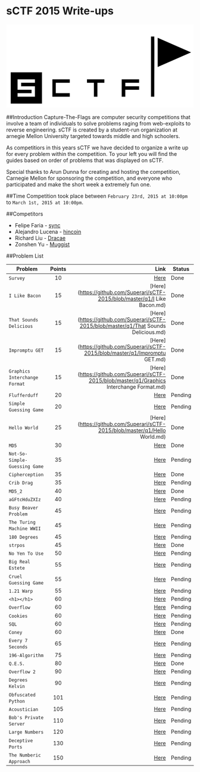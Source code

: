 sCTF 2015 Write-ups
=======

![logo](https://github.com/Superari/sCTF-2015/blob/master/q1/files/banner.png "logo")

##Introduction
Capture-The-Flags are computer security competitions that involve a team of individuals to solve problems raging from web-exploits to reverse engineering. sCTF is created by a student-run organization at arnegie Mellon University targeted towards middle and high schoolers.

As competitiors in this years sCTF we have decided to organize a write up for every problem within the competition. To your left you will find the guides based on order of problems that was displayed on sCTF.

Special thanks to Arun Dunna for creating and hosting the competition, Carnegie Mellon for sponsoring the competition, and everyone who participated and make the short week a extremely fun one.

##Time
Competition took place between ```February 23rd, 2015 at 10:00pm``` to ```March 1st, 2015 at 10:00pm```.

##Competitors

* Felipe Faria - [sync](https://github.com/Synchronizing)
* Alejandro Lucena - [hincoin](https://github.com/Hincoin)
* Richard Liu - [Dracae](https://github.com/Dracae)
* Zonshen Yu - [Muggist](https://github.com/Muggist)

##Problem List

| Problem                        | Points        | Link 																				 			   | Status  |
|--------------------------------|:-------------:| ---------------------------------------------------------------------------------------------------:| ------  |
| ```Survey```                         | 10            | [Here](https://github.com/Superari/sCTF-2015/blob/master/q1/Survey.md) 				 	   | Done    |
| ```I Like Bacon```                   | 15            | [Here](https://github.com/Superari/sCTF-2015/blob/master/q1/I Like Bacon.md) 		 		   | Done    |
| ```That Sounds Delicious```          | 15            | [Here](https://github.com/Superari/sCTF-2015/blob/master/q1/That Sounds Delicious.md) 		   | Done    |
| ```Impromptu GET```                  | 15            | [Here](https://github.com/Superari/sCTF-2015/blob/master/q1/Impromptu GET.md) 		 		   | Done    |
| ```Graphics Interchange Format```    | 15            | [Here](https://github.com/Superari/sCTF-2015/blob/master/q1/Graphics Interchange Format.md)   | Done	 |
| ```Flufferduff```                    | 20            | [Here](https://github.com/Superari/sCTF-2015/blob/master/q1/Flufferduff.md) 																			 		   | Pending |
| ```Simple Guessing Game```           | 20            | [Here](7) 																			 		   | Pending |
| ```Hello World```                    | 25            | [Here](https://github.com/Superari/sCTF-2015/blob/master/q1/Hello World.md) 				   | Done	 |
| ```MD5```                            | 30            | [Here](https://github.com/Superari/sCTF-2015/blob/master/q1/MD5.md) 	   	   			   	   | Done	 |
| ```Not-So-Simple-Guessing Game```    | 35            | [Here](10) 																	 			   | Pending |
| ```Cipherception```                  | 35            | [Here](https://github.com/Superari/sCTF-2015/blob/master/q1/Cipherception.md) 		  		   | Done	 |
| ```Crib Drag```                      | 35            | [Here](12) 																				   | Pending |
| ```MD5_2```                          | 40            | [Here](https://github.com/Superari/sCTF-2015/blob/master/q1/MD5_2.md) 				 		   | Done 	 |
| ```aGFtcHduZXIz```                   | 40            | [Here](14) 																			 	   | Pending |
| ```Busy Beaver Problem```            | 45            | [Here](15) 																				   | Pending |
| ```The Turing Machine WWII```        | 45            | [Here](16) 																			 	   | Pending |
| ```180 Degrees```                    | 45            | [Here](17) 																			   	   | Pending |
| ```strpos```                         | 45            | [Here](https://github.com/Superari/sCTF-2015/blob/master/q1/strpos.md) 				 	   | Done	 |
| ```No Yen To Use```                  | 50            | [Here](19) 																			 	   | Pending |
| ```Big Real Estete```                | 55            | [Here](20) 																			 	   | Pending |
| ```Cruel Guessing Game```            | 55            | [Here](21) 																			 	   | Pending |
| ```1.21 Warp```                      | 55            | [Here](22) 																			 	   | Pending |
| ```<h1></h1>```                      | 60            | [Here](23) 																			 	   | Pending |
| ```Overflow```                       | 60            | [Here](24) 																			 	   | Pending |
| ```Cookies```                        | 60            | [Here](25) 																			 	   | Pending |
| ```SQL```                            | 60            | [Here](26) 																			 	   | Pending |
| ```Coney```                          | 60            | [Here](https://github.com/Superari/sCTF-2015/blob/master/q1/Coney.md)  					   | Done 	 |
| ```Every 7 Seconds```                | 65            | [Here](28) 																			 	   | Pending |
| ```196-Algorithm```                  | 75            | [Here](29) 																			 	   | Pending |
| ```Q.E.S.```                         | 80            | [Here](https://github.com/Superari/sCTF-2015/blob/master/q1/QES.md) 																			 	   | Done |
| ```Overflow 2```                     | 90            | [Here](31) 																			 	   | Pending |
| ```Degrees Kelvin```                 | 90            | [Here](32) 																			 	   | Pending |
| ```Obfuscated Python```              | 101           | [Here](33) 																			 	   | Pending |
| ```Acoustician```                    | 105           | [Here](34) 																			 	   | Pending |
| ```Bob's Private Server```           | 110           | [Here](35) 																			 	   | Pending |
| ```Large Numbers```                  | 120           | [Here](36) 																			 	   | Pending |
| ```Deceptive Ports```                | 130           | [Here](37) 																			 	   | Pending |
| ```The Numberic Approach```          | 150           | [Here](38) 																				   | Pending |
